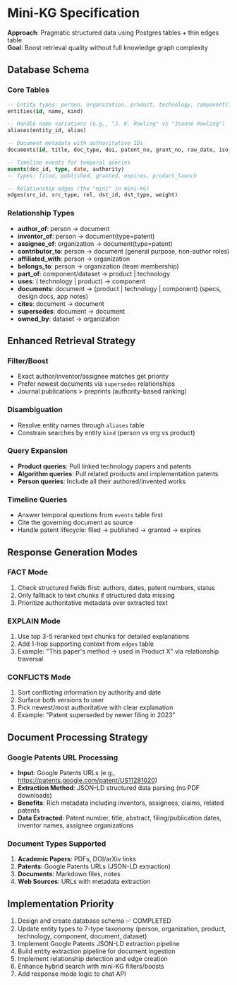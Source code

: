 # Mini-KG Specification

**Approach**: Pragmatic structured data using Postgres tables + thin edges table  
**Goal**: Boost retrieval quality without full knowledge graph complexity

## Database Schema

### Core Tables

```sql
-- Entity types: person, organization, product, technology, component(include dataset), document
entities(id, name, kind)

-- Handle name variations (e.g., "J. K. Rowling" vs "Joanne Rowling")
aliases(entity_id, alias)

-- Document metadata with authoritative IDs
documents(id, title, doc_type, doi, patent_no, grant_no, raw_date, iso_date, status, canonical_of, superseded_by)

-- Timeline events for temporal queries
events(doc_id, type, date, authority)
-- Types: filed, published, granted, expires, product_launch

-- Relationship edges (the "mini" in mini-KG)
edges(src_id, src_type, rel, dst_id, dst_type, weight)
```

### Relationship Types

- **author_of**: person → document
- **inventor_of**: person → document(type=patent)
- **assignee_of**: organization → document(type=patent)
- **contributor_to**: person → document (general purpose, non-author roles)
- **affiliated_with**: person → organization
- **belongs_to**: person → organization (team membership)
- **part_of**: component/dataset → product | technology
- **uses**: ( technology | product) → component
- **documents**: document → (product | technology | component) (specs, design docs, app notes)
- **cites**: document → document
- **supersedes**: document → document
- **owned_by**: dataset → organization

## Enhanced Retrieval Strategy

### Filter/Boost
- Exact author/inventor/assignee matches get priority
- Prefer newest documents via `supersedes` relationships
- Journal publications > preprints (authority-based ranking)

### Disambiguation
- Resolve entity names through `aliases` table
- Constrain searches by entity `kind` (person vs org vs product)

### Query Expansion
- **Product queries**: Pull linked technology papers and patents
- **Algorithm queries**: Pull related products and implementation patents
- **Person queries**: Include all their authored/invented works

### Timeline Queries
- Answer temporal questions from `events` table first
- Cite the governing document as source
- Handle patent lifecycle: filed → published → granted → expires

## Response Generation Modes

### FACT Mode
1. Check structured fields first: authors, dates, patent numbers, status
2. Only fallback to text chunks if structured data missing
3. Prioritize authoritative metadata over extracted text

### EXPLAIN Mode  
1. Use top 3-5 reranked text chunks for detailed explanations
2. Add 1-hop supporting context from `edges` table
3. Example: "This paper's method → used in Product X" via relationship traversal

### CONFLICTS Mode
1. Sort conflicting information by authority and date
2. Surface both versions to user
3. Pick newest/most authoritative with clear explanation
4. Example: "Patent superseded by newer filing in 2023"

## Document Processing Strategy

### Google Patents URL Processing
- **Input**: Google Patents URLs (e.g., https://patents.google.com/patent/US11281020)
- **Extraction Method**: JSON-LD structured data parsing (no PDF downloads)
- **Benefits**: Rich metadata including inventors, assignees, claims, related patents
- **Data Extracted**: Patent number, title, abstract, filing/publication dates, inventor names, assignee organizations

### Document Types Supported
1. **Academic Papers**: PDFs, DOI/arXiv links
2. **Patents**: Google Patents URLs (JSON-LD extraction)
3. **Documents**: Markdown files, notes
4. **Web Sources**: URLs with metadata extraction

## Implementation Priority
1. Design and create database schema ✅ COMPLETED
2. Update entity types to 7-type taxonomy (person, organization, product, technology, component, document, dataset)
3. Implement Google Patents JSON-LD extraction pipeline
4. Build entity extraction pipeline for document ingestion
5. Implement relationship detection and edge creation
6. Enhance hybrid search with mini-KG filters/boosts
7. Add response mode logic to chat API